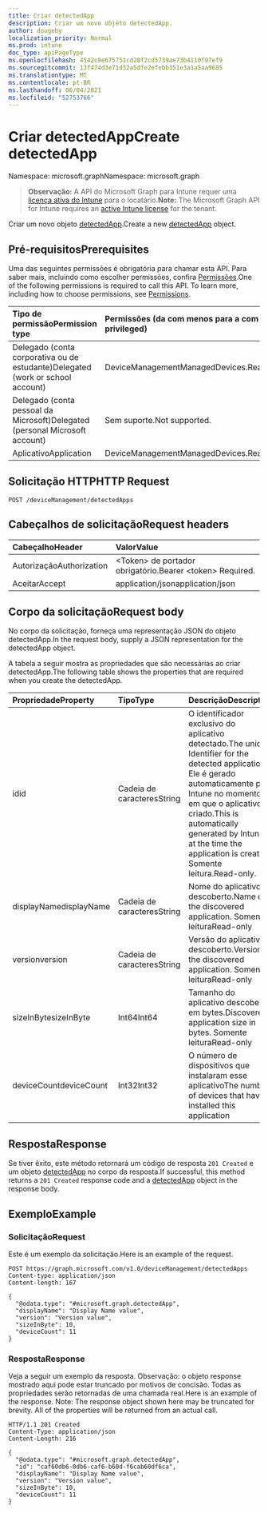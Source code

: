 ```yaml
---
title: Criar detectedApp
description: Criar um novo objeto detectedApp.
author: dougeby
localization_priority: Normal
ms.prod: intune
doc_type: apiPageType
ms.openlocfilehash: 4542c9e675751cd20f2cd5739ae73b4110f97ef9
ms.sourcegitcommit: 13f474d3e71d32a5dfe2efebb351e3a1a5aa9685
ms.translationtype: MT
ms.contentlocale: pt-BR
ms.lasthandoff: 06/04/2021
ms.locfileid: "52753766"
---
```

# <a name="create-detectedapp"></a><span data-ttu-id="bd914-103">Criar detectedApp</span><span class="sxs-lookup"><span data-stu-id="bd914-103">Create detectedApp</span></span>

<span data-ttu-id="bd914-104">Namespace: microsoft.graph</span><span class="sxs-lookup"><span data-stu-id="bd914-104">Namespace: microsoft.graph</span></span>

> <span data-ttu-id="bd914-105">**Observação:** A API do Microsoft Graph para Intune requer uma [licença ativa do Intune](https://go.microsoft.com/fwlink/?linkid=839381) para o locatário.</span><span class="sxs-lookup"><span data-stu-id="bd914-105">**Note:** The Microsoft Graph API for Intune requires an [active Intune license](https://go.microsoft.com/fwlink/?linkid=839381) for the tenant.</span></span>

<span data-ttu-id="bd914-106">Criar um novo objeto [detectedApp](../resources/intune-devices-detectedapp.md).</span><span class="sxs-lookup"><span data-stu-id="bd914-106">Create a new [detectedApp](../resources/intune-devices-detectedapp.md) object.</span></span>

## <a name="prerequisites"></a><span data-ttu-id="bd914-107">Pré-requisitos</span><span class="sxs-lookup"><span data-stu-id="bd914-107">Prerequisites</span></span>
<span data-ttu-id="bd914-p101">Uma das seguintes permissões é obrigatória para chamar esta API. Para saber mais, incluindo como escolher permissões, confira [Permissões](/graph/permissions-reference).</span><span class="sxs-lookup"><span data-stu-id="bd914-p101">One of the following permissions is required to call this API. To learn more, including how to choose permissions, see [Permissions](/graph/permissions-reference).</span></span>

|<span data-ttu-id="bd914-110">Tipo de permissão</span><span class="sxs-lookup"><span data-stu-id="bd914-110">Permission type</span></span>|<span data-ttu-id="bd914-111">Permissões (da com menos para a com mais privilégios)</span><span class="sxs-lookup"><span data-stu-id="bd914-111">Permissions (from least to most privileged)</span></span>|
|:---|:---|
|<span data-ttu-id="bd914-112">Delegado (conta corporativa ou de estudante)</span><span class="sxs-lookup"><span data-stu-id="bd914-112">Delegated (work or school account)</span></span>|<span data-ttu-id="bd914-113">DeviceManagementManagedDevices.ReadWrite.All</span><span class="sxs-lookup"><span data-stu-id="bd914-113">DeviceManagementManagedDevices.ReadWrite.All</span></span>|
|<span data-ttu-id="bd914-114">Delegado (conta pessoal da Microsoft)</span><span class="sxs-lookup"><span data-stu-id="bd914-114">Delegated (personal Microsoft account)</span></span>|<span data-ttu-id="bd914-115">Sem suporte.</span><span class="sxs-lookup"><span data-stu-id="bd914-115">Not supported.</span></span>|
|<span data-ttu-id="bd914-116">Aplicativo</span><span class="sxs-lookup"><span data-stu-id="bd914-116">Application</span></span>|<span data-ttu-id="bd914-117">DeviceManagementManagedDevices.ReadWrite.All</span><span class="sxs-lookup"><span data-stu-id="bd914-117">DeviceManagementManagedDevices.ReadWrite.All</span></span>|

## <a name="http-request"></a><span data-ttu-id="bd914-118">Solicitação HTTP</span><span class="sxs-lookup"><span data-stu-id="bd914-118">HTTP Request</span></span>
<!-- {
  "blockType": "ignored"
}
-->
``` http
POST /deviceManagement/detectedApps
```

## <a name="request-headers"></a><span data-ttu-id="bd914-119">Cabeçalhos de solicitação</span><span class="sxs-lookup"><span data-stu-id="bd914-119">Request headers</span></span>
|<span data-ttu-id="bd914-120">Cabeçalho</span><span class="sxs-lookup"><span data-stu-id="bd914-120">Header</span></span>|<span data-ttu-id="bd914-121">Valor</span><span class="sxs-lookup"><span data-stu-id="bd914-121">Value</span></span>|
|:---|:---|
|<span data-ttu-id="bd914-122">Autorização</span><span class="sxs-lookup"><span data-stu-id="bd914-122">Authorization</span></span>|<span data-ttu-id="bd914-123">&lt;Token&gt; de portador obrigatório.</span><span class="sxs-lookup"><span data-stu-id="bd914-123">Bearer &lt;token&gt; Required.</span></span>|
|<span data-ttu-id="bd914-124">Aceitar</span><span class="sxs-lookup"><span data-stu-id="bd914-124">Accept</span></span>|<span data-ttu-id="bd914-125">application/json</span><span class="sxs-lookup"><span data-stu-id="bd914-125">application/json</span></span>|

## <a name="request-body"></a><span data-ttu-id="bd914-126">Corpo da solicitação</span><span class="sxs-lookup"><span data-stu-id="bd914-126">Request body</span></span>
<span data-ttu-id="bd914-127">No corpo da solicitação, forneça uma representação JSON do objeto detectedApp.</span><span class="sxs-lookup"><span data-stu-id="bd914-127">In the request body, supply a JSON representation for the detectedApp object.</span></span>

<span data-ttu-id="bd914-128">A tabela a seguir mostra as propriedades que são necessárias ao criar detectedApp.</span><span class="sxs-lookup"><span data-stu-id="bd914-128">The following table shows the properties that are required when you create the detectedApp.</span></span>

|<span data-ttu-id="bd914-129">Propriedade</span><span class="sxs-lookup"><span data-stu-id="bd914-129">Property</span></span>|<span data-ttu-id="bd914-130">Tipo</span><span class="sxs-lookup"><span data-stu-id="bd914-130">Type</span></span>|<span data-ttu-id="bd914-131">Descrição</span><span class="sxs-lookup"><span data-stu-id="bd914-131">Description</span></span>|
|:---|:---|:---|
|<span data-ttu-id="bd914-132">id</span><span class="sxs-lookup"><span data-stu-id="bd914-132">id</span></span>|<span data-ttu-id="bd914-133">Cadeia de caracteres</span><span class="sxs-lookup"><span data-stu-id="bd914-133">String</span></span>|<span data-ttu-id="bd914-134">O identificador exclusivo do aplicativo detectado.</span><span class="sxs-lookup"><span data-stu-id="bd914-134">The unique Identifier for the detected application.</span></span> <span data-ttu-id="bd914-135">Ele é gerado automaticamente pelo Intune no momento em que o aplicativo é criado.</span><span class="sxs-lookup"><span data-stu-id="bd914-135">This is automatically generated by Intune at the time the application is created.</span></span> <span data-ttu-id="bd914-136">Somente leitura.</span><span class="sxs-lookup"><span data-stu-id="bd914-136">Read-only.</span></span>|
|<span data-ttu-id="bd914-137">displayName</span><span class="sxs-lookup"><span data-stu-id="bd914-137">displayName</span></span>|<span data-ttu-id="bd914-138">Cadeia de caracteres</span><span class="sxs-lookup"><span data-stu-id="bd914-138">String</span></span>|<span data-ttu-id="bd914-139">Nome do aplicativo descoberto.</span><span class="sxs-lookup"><span data-stu-id="bd914-139">Name of the discovered application.</span></span> <span data-ttu-id="bd914-140">Somente leitura</span><span class="sxs-lookup"><span data-stu-id="bd914-140">Read-only</span></span>|
|<span data-ttu-id="bd914-141">version</span><span class="sxs-lookup"><span data-stu-id="bd914-141">version</span></span>|<span data-ttu-id="bd914-142">Cadeia de caracteres</span><span class="sxs-lookup"><span data-stu-id="bd914-142">String</span></span>|<span data-ttu-id="bd914-143">Versão do aplicativo descoberto.</span><span class="sxs-lookup"><span data-stu-id="bd914-143">Version of the discovered application.</span></span> <span data-ttu-id="bd914-144">Somente leitura</span><span class="sxs-lookup"><span data-stu-id="bd914-144">Read-only</span></span>|
|<span data-ttu-id="bd914-145">sizeInByte</span><span class="sxs-lookup"><span data-stu-id="bd914-145">sizeInByte</span></span>|<span data-ttu-id="bd914-146">Int64</span><span class="sxs-lookup"><span data-stu-id="bd914-146">Int64</span></span>|<span data-ttu-id="bd914-147">Tamanho do aplicativo descoberto, em bytes.</span><span class="sxs-lookup"><span data-stu-id="bd914-147">Discovered application size in bytes.</span></span> <span data-ttu-id="bd914-148">Somente leitura</span><span class="sxs-lookup"><span data-stu-id="bd914-148">Read-only</span></span>|
|<span data-ttu-id="bd914-149">deviceCount</span><span class="sxs-lookup"><span data-stu-id="bd914-149">deviceCount</span></span>|<span data-ttu-id="bd914-150">Int32</span><span class="sxs-lookup"><span data-stu-id="bd914-150">Int32</span></span>|<span data-ttu-id="bd914-151">O número de dispositivos que instalaram esse aplicativo</span><span class="sxs-lookup"><span data-stu-id="bd914-151">The number of devices that have installed this application</span></span>|



## <a name="response"></a><span data-ttu-id="bd914-152">Resposta</span><span class="sxs-lookup"><span data-stu-id="bd914-152">Response</span></span>
<span data-ttu-id="bd914-153">Se tiver êxito, este método retornará um código de resposta `201 Created` e um objeto [detectedApp](../resources/intune-devices-detectedapp.md) no corpo da resposta.</span><span class="sxs-lookup"><span data-stu-id="bd914-153">If successful, this method returns a `201 Created` response code and a [detectedApp](../resources/intune-devices-detectedapp.md) object in the response body.</span></span>

## <a name="example"></a><span data-ttu-id="bd914-154">Exemplo</span><span class="sxs-lookup"><span data-stu-id="bd914-154">Example</span></span>

### <a name="request"></a><span data-ttu-id="bd914-155">Solicitação</span><span class="sxs-lookup"><span data-stu-id="bd914-155">Request</span></span>
<span data-ttu-id="bd914-156">Este é um exemplo da solicitação.</span><span class="sxs-lookup"><span data-stu-id="bd914-156">Here is an example of the request.</span></span>
``` http
POST https://graph.microsoft.com/v1.0/deviceManagement/detectedApps
Content-type: application/json
Content-length: 167

{
  "@odata.type": "#microsoft.graph.detectedApp",
  "displayName": "Display Name value",
  "version": "Version value",
  "sizeInByte": 10,
  "deviceCount": 11
}
```

### <a name="response"></a><span data-ttu-id="bd914-157">Resposta</span><span class="sxs-lookup"><span data-stu-id="bd914-157">Response</span></span>
<span data-ttu-id="bd914-p106">Veja a seguir um exemplo da resposta. Observação: o objeto response mostrado aqui pode estar truncado por motivos de concisão. Todas as propriedades serão retornadas de uma chamada real.</span><span class="sxs-lookup"><span data-stu-id="bd914-p106">Here is an example of the response. Note: The response object shown here may be truncated for brevity. All of the properties will be returned from an actual call.</span></span>
``` http
HTTP/1.1 201 Created
Content-Type: application/json
Content-Length: 216

{
  "@odata.type": "#microsoft.graph.detectedApp",
  "id": "caf60db6-0db6-caf6-b60d-f6cab60df6ca",
  "displayName": "Display Name value",
  "version": "Version value",
  "sizeInByte": 10,
  "deviceCount": 11
}
```




